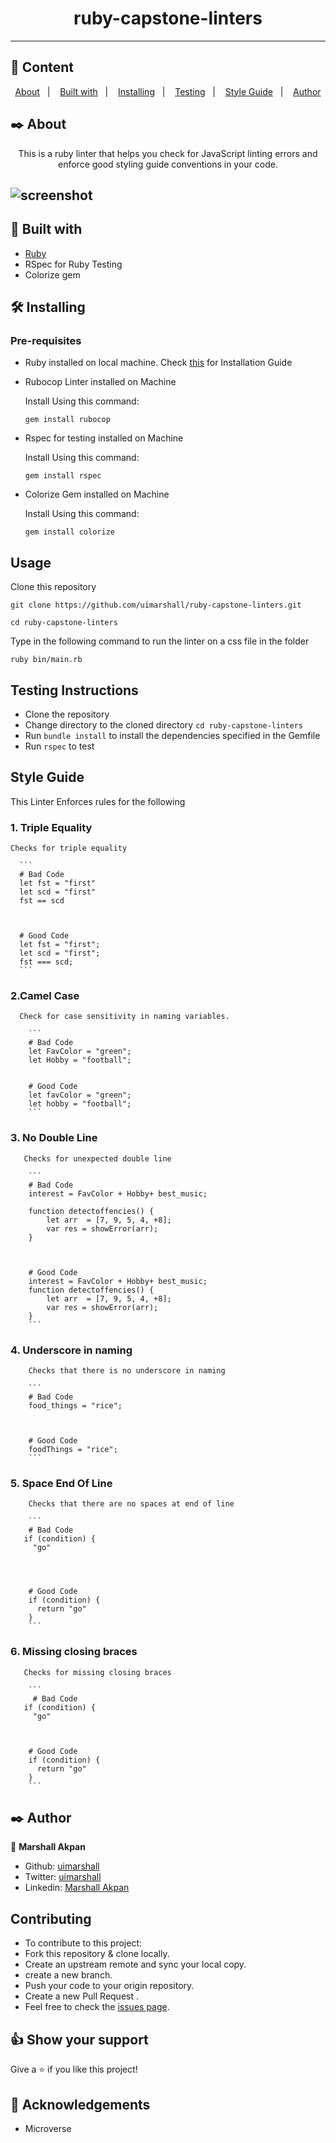 <h1 align="center">ruby-capstone-linters</h1>

---

## 📝 Content

<p align="center">
<a href="#about">About</a>&nbsp;&nbsp;&nbsp;|&nbsp;&nbsp;&nbsp;
<a href="#builtwith">Built with</a>&nbsp;&nbsp;&nbsp;|&nbsp;&nbsp;&nbsp;
<a href="#installing">Installing</a>&nbsp;&nbsp;&nbsp;|&nbsp;&nbsp;&nbsp;
<a href="#testing">Testing</a>&nbsp;&nbsp;&nbsp;|&nbsp;&nbsp;&nbsp;
<a href="#styleguide">Style Guide</a>&nbsp;&nbsp;&nbsp;|&nbsp;&nbsp;&nbsp;
<a href="#author">Author</a>
</p>

## ✒️ About <a name = "about"></a>

<p align="center">
This is a ruby linter that helps you check for JavaScript linting errors and enforce good styling guide conventions in your code.</p>

## ![screenshot](./screen_shot.png)

## 🔧 Built with<a name = "builtwith"></a>

- [Ruby](https://rubyonrails.org/)
- RSpec for Ruby Testing
- Colorize gem

## 🛠 Installing <a name = "installing"></a>

### Pre-requisites

- Ruby installed on local machine. Check [this](https://www.ruby-lang.org/en/documentation/installation/) for Installation Guide

* Rubocop Linter installed on Machine

  Install Using this command:

  ```
  gem install rubocop

  ```

* Rspec for testing installed on Machine

  Install Using this command:

  ```
  gem install rspec

  ```

* Colorize Gem installed on Machine

  Install Using this command:

  ```
  gem install colorize

  ```

## Usage

Clone this repository

```
git clone https://github.com/uimarshall/ruby-capstone-linters.git
```

```
cd ruby-capstone-linters
```

Type in the following command to run the linter on a css file in the folder

```
ruby bin/main.rb

```

## Testing Instructions <a name = "testing"></a>

- Clone the repository
- Change directory to the cloned directory `cd ruby-capstone-linters`
- Run `bundle install` to install the dependencies specified in the Gemfile
- Run `rspec` to test

## Style Guide <a name = "styleguide"></a>

<p> This Linter Enforces rules for the following </p>

### 1. Triple Equality

    Checks for triple equality

      ```
      # Bad Code
      let fst = "first"
      let scd = "first"
      fst == scd



      # Good Code
      let fst = "first";
      let scd = "first";
      fst === scd;
      ```

### 2.Camel Case

      Check for case sensitivity in naming variables.

        ```
        # Bad Code
        let FavColor = "green";
        let Hobby = "football";


        # Good Code
        let favColor = "green";
        let hobby = "football";
        ```

### 3. No Double Line

       Checks for unexpected double line

        ```
        # Bad Code
        interest = FavColor + Hobby+ best_music;

        function detectoffencies() {
            let arr  = [7, 9, 5, 4, +8];
            var res = showError(arr);
        }



        # Good Code
        interest = FavColor + Hobby+ best_music;
        function detectoffencies() {
            let arr  = [7, 9, 5, 4, +8];
            var res = showError(arr);
        }
        ```

### 4. Underscore in naming

        Checks that there is no underscore in naming

        ```
        # Bad Code
        food_things = "rice";



        # Good Code
        foodThings = "rice";
        ```

### 5. Space End Of Line

        Checks that there are no spaces at end of line

        ```
        # Bad Code
       if (condition) {
         "go"




        # Good Code
        if (condition) {
          return "go"
        }
        ```

### 6. Missing closing braces

       Checks for missing closing braces

        ```
         # Bad Code
       if (condition) {
         "go"



        # Good Code
        if (condition) {
          return "go"
        }
        ```

## ✒️ Author <a name = "author"></a>

👤 **Marshall Akpan**

- Github: [uimarshall](https://github.com/uimarshall)
- Twitter: [uimarshall](https://twitter.com/uimarshall)
- Linkedin: [Marshall Akpan](https://www.linkedin.com/in/marshall-akpan-19745526/)

## Contributing

- To contribute to this project:
- Fork this repository & clone locally.
- Create an upstream remote and sync your local copy.
- create a new branch.
- Push your code to your origin repository.
- Create a new Pull Request .
- Feel free to check the [issues page](https://github.com/uimarshall/ruby-capstone-linters/issues).

## 👍 Show your support

Give a ⭐️ if you like this project!

## :clap: Acknowledgements

- Microverse
